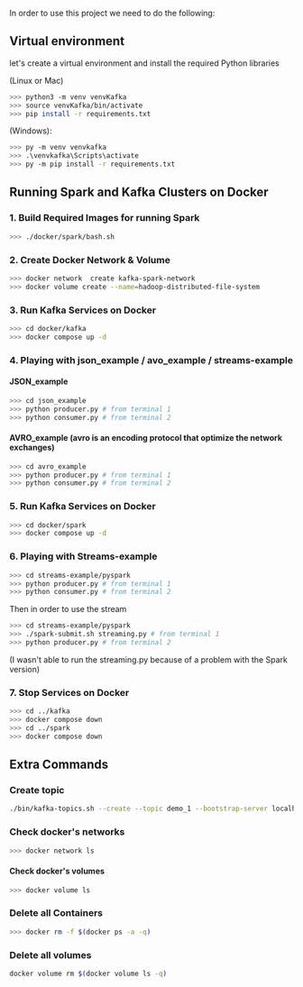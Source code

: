
In order to use this project we need to do the following:

## Virtual environment
let's create a virtual environment and install the required Python libraries

(Linux or Mac)
```bash
>>> python3 -m venv venvKafka
>>> source venvKafka/bin/activate
>>> pip install -r requirements.txt
```

(Windows):
```bash
>>> py -m venv venvkafka
>>> .\venvkafka\Scripts\activate
>>> py -m pip install -r requirements.txt
```

## Running Spark and Kafka Clusters on Docker

### 1. Build Required Images for running Spark

```bash
>>> ./docker/spark/bash.sh
```

### 2. Create Docker Network & Volume

```bash
>>> docker network  create kafka-spark-network
>>> docker volume create --name=hadoop-distributed-file-system
```

### 3. Run Kafka Services on Docker
```bash
>>> cd docker/kafka
>>> docker compose up -d
```

### 4. Playing with json_example / avo_example / streams-example

#### JSON_example
```bash
>>> cd json_example
>>> python producer.py # from terminal 1
>>> python consumer.py # from terminal 2
```

#### AVRO_example (avro is an encoding protocol that optimize the network exchanges)
```bash
>>> cd avro_example
>>> python producer.py # from terminal 1
>>> python consumer.py # from terminal 2
```

### 5. Run Kafka Services on Docker
```bash
>>> cd docker/spark
>>> docker compose up -d
```

### 6. Playing with Streams-example

```bash
>>> cd streams-example/pyspark
>>> python producer.py # from terminal 1
>>> python consumer.py # from terminal 2
```

Then in order to use the stream

```bash
>>> cd streams-example/pyspark
>>> ./spark-submit.sh streaming.py # from terminal 1
>>> python producer.py # from terminal 2
```
(I wasn't able to run the streaming.py because of a problem with the Spark version)


### 7. Stop Services on Docker
```bash
>>> cd ../kafka
>>> docker compose down
>>> cd ../spark
>>> docker compose down
```



## Extra Commands

### Create topic

```bash
./bin/kafka-topics.sh --create --topic demo_1 --bootstrap-server localhost:9092 --partitions 2
```

### Check docker's networks
```bash
>>> docker network ls
```

#### Check docker's volumes
```bash
>>> docker volume ls
```

### Delete all Containers
```bash
>>> docker rm -f $(docker ps -a -q)
``` 

### Delete all volumes
```bash
docker volume rm $(docker volume ls -q)
```
